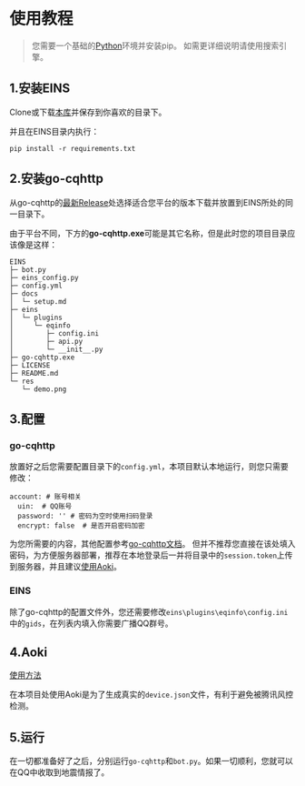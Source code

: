 # 使用教程
> 您需要一个基础的[Python](https://www.python.org/downloads/)环境并安装pip。
> 如需更详细说明请使用搜索引擎。

## 1.安装EINS

Clone或下载[本库](https://github.com/Wrg1t/EINS/archive/refs/heads/master.zip)并保存到你喜欢的目录下。

并且在EINS目录内执行：

```pip install -r requirements.txt```

## 2.安装go-cqhttp
从go-cqhttp的[最新Release](https://github.com/Mrs4s/go-cqhttp/releases)处选择适合您平台的版本下载并放置到EINS所处的同一目录下。

由于平台不同，下方的**go-cqhttp.exe**可能是其它名称，但是此时您的项目目录应该像是这样：

```
EINS
├─ bot.py
├─ eins_config.py
├─ config.yml
├─ docs
│  └─ setup.md
├─ eins
│  └─ plugins
│     └─ eqinfo
│        ├─ config.ini
│        ├─ api.py
│        └─ __init__.py
├─ go-cqhttp.exe
├─ LICENSE
├─ README.md
└─ res
   └─ demo.png
```


## 3.配置

### go-cqhttp

放置好之后您需要配置目录下的`config.yml`，本项目默认本地运行，则您只需要修改：

```
account: # 账号相关
  uin:  # QQ账号
  password: '' # 密码为空时使用扫码登录
  encrypt: false  # 是否开启密码加密
```

为您所需要的内容，其他配置参考[go-cqhttp文档](https://docs.go-cqhttp.org/guide/config.html#配置信息)。
但并不推荐您直接在该处填入密码，为方便服务器部署，推荐在本地登录后一并将目录中的`session.token`上传到服务器，并且建议[使用Aoki](#4.Aoki)。

### EINS
除了go-cqhttp的配置文件外，您还需要修改`eins\plugins\eqinfo\config.ini`中的`gids`，在列表内填入你需要广播QQ群号。

## 4.Aoki

[使用方法](https://github.com/MrXiaoM/Aoki)

在本项目处使用Aoki是为了生成真实的`device.json`文件，有利于避免被腾讯风控检测。

## 5.运行

在一切都准备好了之后，分别运行`go-cqhttp`和`bot.py`。如果一切顺利，您就可以在QQ中收取到地震情报了。
